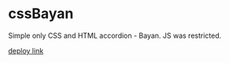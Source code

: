 # cssBayan

Simple only CSS and HTML accordion - Bayan.
JS was restricted.

[deploy link](https://vadim-mg.github.io/cssBayan/cssBayan/index.html)